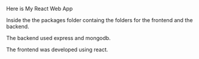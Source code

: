 Here is My React Web App

Inside the the packages folder containg the folders for the frontend and the backend.

The backend used express and mongodb.

The frontend was developed using react.

